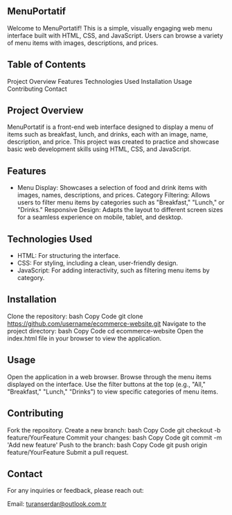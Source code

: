 ## MenuPortatif
Welcome to MenuPortatif! This is a simple, visually engaging web menu interface built with HTML, CSS, and JavaScript. Users can browse a variety of menu items with images, descriptions, and prices.

## Table of Contents
Project Overview
Features
Technologies Used
Installation
Usage
Contributing
Contact
## Project Overview
MenuPortatif is a front-end web interface designed to display a menu of items such as breakfast, lunch, and drinks, each with an image, name, description, and price. This project was created to practice and showcase basic web development skills using HTML, CSS, and JavaScript.

## Features
- Menu Display: Showcases a selection of food and drink items with images, names, descriptions, and prices.
Category Filtering: Allows users to filter menu items by categories such as "Breakfast," "Lunch," or "Drinks."
Responsive Design: Adapts the layout to different screen sizes for a seamless experience on mobile, tablet, and desktop.
## Technologies Used
- HTML: For structuring the interface.
- CSS: For styling, including a clean, user-friendly design.
- JavaScript: For adding interactivity, such as filtering menu items by category.
## Installation
Clone the repository:
bash
Copy Code
git clone https://github.com/username/ecommerce-website.git
Navigate to the project directory:
bash
Copy Code
cd ecommerce-website
Open the index.html file in your browser to view the application.
## Usage
Open the application in a web browser.
Browse through the menu items displayed on the interface.
Use the filter buttons at the top (e.g., "All," "Breakfast," "Lunch," "Drinks") to view specific categories of menu items.
## Contributing
Fork the repository.
Create a new branch:
bash
Copy Code
git checkout -b feature/YourFeature
Commit your changes:
bash
Copy Code
git commit -m 'Add new feature'
Push to the branch:
bash
Copy Code
git push origin feature/YourFeature
Submit a pull request.
## Contact
For any inquiries or feedback, please reach out:

Email: turanserdar@outlook.com.tr
